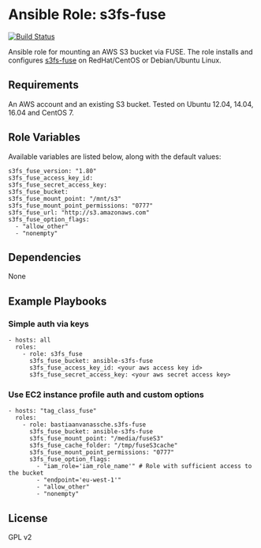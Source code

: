 # Ansible Role: s3fs-fuse
[![Build Status](https://travis-ci.org/bastiaanvanassche/ansible-role-s3fs-fuse.svg?branch=automated_tests)](https://travis-ci.org/bastiaanvanassche/ansible-role-s3fs-fuse)

Ansible role for mounting an AWS S3 bucket via FUSE. The role installs and configures [s3fs-fuse](https://github.com/s3fs-fuse/s3fs-fuse) on RedHat/CentOS or Debian/Ubuntu Linux.

## Requirements

An AWS account and an existing S3 bucket. Tested on Ubuntu 12.04, 14.04, 16.04 and CentOS 7.

## Role Variables

Available variables are listed below, along with the default values:

    s3fs_fuse_version: "1.80"
    s3fs_fuse_access_key_id:
    s3fs_fuse_secret_access_key:
    s3fs_fuse_bucket:
    s3fs_fuse_mount_point: "/mnt/s3"
    s3fs_fuse_mount_point_permissions: "0777"
    s3fs_fuse_url: "http://s3.amazonaws.com"
    s3fs_fuse_option_flags:
      - "allow_other"
      - "nonempty"

## Dependencies

None

## Example Playbooks

### Simple auth via keys

    - hosts: all
      roles:
        - role: s3fs_fuse
          s3fs_fuse_bucket: ansible-s3fs-fuse
          s3fs_fuse_access_key_id: <your aws access key id>
          s3fs_fuse_secret_access_key: <your aws secret access key>

### Use EC2 instance profile auth and custom options

```
- hosts: "tag_class_fuse"
  roles:
    - role: bastiaanvanassche.s3fs-fuse
      s3fs_fuse_bucket: ansible-s3fs-fuse
      s3fs_fuse_mount_point: "/media/fuseS3"
      s3fs_fuse_cache_folder: "/tmp/fuseS3cache"
      s3fs_fuse_mount_point_permissions: "0777"
      s3fs_fuse_option_flags:
        - "iam_role='iam_role_name'" # Role with sufficient access to the bucket
        - "endpoint='eu-west-1'"
        - "allow_other"
        - "nonempty"

```

## License

GPL v2
